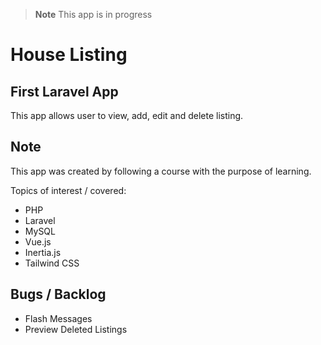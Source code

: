 > **Note**
> This app is in progress
# House Listing

## First Laravel App
This app allows user to view, add, edit and delete listing.

## Note
This app was created by following a course with the purpose of learning.

Topics of interest / covered:
- PHP 
- Laravel
- MySQL
- Vue.js
- Inertia.js
- Tailwind CSS

## Bugs / Backlog
- Flash Messages
- Preview Deleted Listings